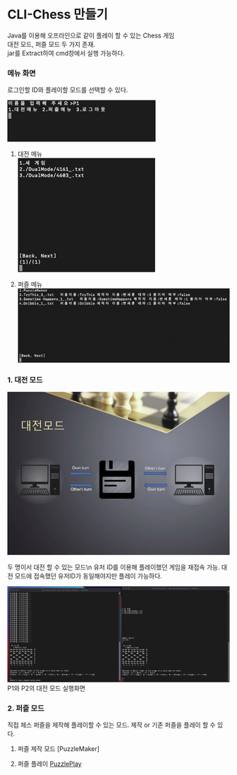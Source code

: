 # CLI-Chess 만들기
Java를 이용해 오프라인으로 같이 플레이 할 수 있는 Chess 게임        
대전 모드, 퍼즐 모드 두 가지 존재.      
jar를 Extract하여 cmd창에서 실행 가능하다.      

### 메뉴 화면
   로그인할 ID와 플레이할 모드를 선택할 수 있다.     
     
![Main](Images/MainMenu.png)        

1. 대전 메뉴        
![DualMenu](Images/DualMenu.png)        

2. 퍼즐 메뉴        
![PuzzleMenu](Images/PuzzleMenu.png)        

### 1. 대전 모드
![Dual](Images/Dual.png)

두 명이서 대전 할 수 있는 모드\n
유저 ID를 이용해 플레이했던 게임을 재접속 가능.
대전 모드에 접속했던 유저ID가 동일해야지만 플레이 가능하다.

![PlayScreen](Images/Playscreen.png)
P1와 P2의 대전 모드 실행화면        

### 2. 퍼즐 모드
직접 체스 퍼즐을 제작해 플레이할 수 있는 모드.
제작 or 기존 퍼즐을 플레이 할 수 있다.

1. 퍼즐 제작 모드
[PuzzleMaker]

2. 퍼즐 플레이
[PuzzlePlay](Images/PuzzlePlay.png)